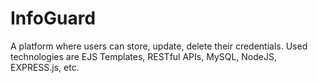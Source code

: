 # InfoGuard
A platform where users can store, update, delete their credentials. Used technologies are EJS Templates, RESTful APIs, MySQL, NodeJS, EXPRESS.js, etc. 
